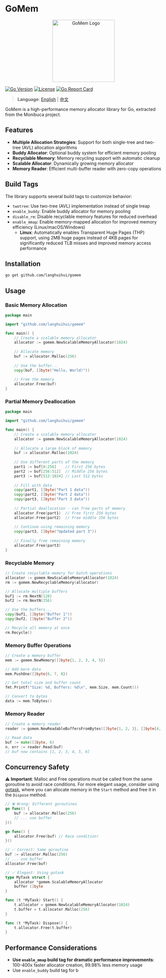 # GoMem

<div align="center">
  <img src="logo.png" alt="GoMem Logo" width="200"/>
</div>

[![Go Version](https://img.shields.io/badge/Go-1.23+-00ADD8?style=flat-square&logo=go)](https://golang.org/)
[![License](https://img.shields.io/badge/License-MIT-green.svg?style=flat-square)](LICENSE)
[![Go Report Card](https://goreportcard.com/badge/github.com/langhuihui/gomem?style=flat-square)](https://goreportcard.com/report/github.com/langhuihui/gomem)

> **Language**: [English](README.md) | [中文](README_CN.md)

GoMem is a high-performance memory allocator library for Go, extracted from the Monibuca project.

## Features

- **Multiple Allocation Strategies**: Support for both single-tree and two-tree (AVL) allocation algorithms
- **Buddy Allocator**: Optional buddy system for efficient memory pooling
- **Recyclable Memory**: Memory recycling support with automatic cleanup
- **Scalable Allocator**: Dynamically growing memory allocator
- **Memory Reader**: Efficient multi-buffer reader with zero-copy operations

## Build Tags

The library supports several build tags to customize behavior:

- `twotree`: Use two-tree (AVL) implementation instead of single treap
- `enable_buddy`: Enable buddy allocator for memory pooling
- `disable_rm`: Disable recyclable memory features for reduced overhead
- `enable_mmap`: Enable memory-mapped allocation for improved memory efficiency (Linux/macOS/Windows)
  - **Linux**: Automatically enables Transparent Huge Pages (THP) support, using 2MB huge pages instead of 4KB pages for significantly reduced TLB misses and improved memory access performance

## Installation

```bash
go get github.com/langhuihui/gomem
```

## Usage

### Basic Memory Allocation

```go
package main

import "github.com/langhuihui/gomem"

func main() {
    // Create a scalable memory allocator
    allocator := gomem.NewScalableMemoryAllocator(1024)
    
    // Allocate memory
    buf := allocator.Malloc(256)
    
    // Use the buffer...
    copy(buf, []byte("Hello, World!"))
    
    // Free the memory
    allocator.Free(buf)
}
```

### Partial Memory Deallocation

```go
package main

import "github.com/langhuihui/gomem"

func main() {
    // Create a scalable memory allocator
    allocator := gomem.NewScalableMemoryAllocator(1024)
    
    // Allocate a large block of memory
    buf := allocator.Malloc(1024)
    
    // Use different parts of the memory
    part1 := buf[0:256]    // First 256 bytes
    part2 := buf[256:512]  // Middle 256 bytes  
    part3 := buf[512:1024] // Last 512 bytes
    
    // Fill with data
    copy(part1, []byte("Part 1 data"))
    copy(part2, []byte("Part 2 data"))
    copy(part3, []byte("Part 3 data"))
    
    // Partial deallocation - can free parts of memory
    allocator.Free(part1)  // Free first 256 bytes
    allocator.Free(part2)  // Free middle 256 bytes
    
    // Continue using remaining memory
    copy(part3, []byte("Updated part 3"))
    
    // Finally free remaining memory
    allocator.Free(part3)
}
```

### Recyclable Memory

```go
// Create recyclable memory for batch operations
allocator := gomem.NewScalableMemoryAllocator(1024)
rm := gomem.NewRecyclableMemory(allocator)

// Allocate multiple buffers
buf1 := rm.NextN(128)
buf2 := rm.NextN(256)

// Use the buffers...
copy(buf1, []byte("Buffer 1"))
copy(buf2, []byte("Buffer 2"))

// Recycle all memory at once
rm.Recycle()
```

### Memory Buffer Operations

```go
// Create a memory buffer
mem := gomem.NewMemory([]byte{1, 2, 3, 4, 5})

// Add more data
mem.PushOne([]byte{6, 7, 8})

// Get total size and buffer count
fmt.Printf("Size: %d, Buffers: %d\n", mem.Size, mem.Count())

// Convert to bytes
data := mem.ToBytes()
```

### Memory Reader

```go
// Create a memory reader
reader := gomem.NewReadableBuffersFromBytes([]byte{1, 2, 3}, []byte{4, 5, 6})

// Read data
buf := make([]byte, 6)
n, err := reader.Read(buf)
// buf now contains [1, 2, 3, 4, 5, 6]
```

## Concurrency Safety

⚠️ **Important**: Malloc and Free operations must be called from the same goroutine to avoid race conditions. For more elegant usage, consider using [gotask](https://github.com/langhuihui/gotask), where you can allocate memory in the `Start` method and free it in the `Dispose` method.

```go
// ❌ Wrong: Different goroutines
go func() {
    buf := allocator.Malloc(256)
    // ... use buffer
}()

go func() {
    allocator.Free(buf) // Race condition!
}()

// ✅ Correct: Same goroutine
buf := allocator.Malloc(256)
// ... use buffer
allocator.Free(buf)

// ✅ Elegant: Using gotask
type MyTask struct {
    allocator *gomem.ScalableMemoryAllocator
    buffer []byte
}

func (t *MyTask) Start() {
    t.allocator = gomem.NewScalableMemoryAllocator(1024)
    t.buffer = t.allocator.Malloc(256)
}

func (t *MyTask) Dispose() {
    t.allocator.Free(t.buffer)
}
```

## Performance Considerations

- **Use `enable_mmap` build tag for dramatic performance improvements**: 100-400x faster allocator creation, 99.98% less memory usage
- Use `enable_buddy` build tag for b